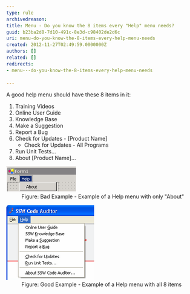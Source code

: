 ```yaml
---
type: rule
archivedreason: 
title: Menu - Do you know the 8 items every "Help" menu needs?
guid: b23ba2d8-7d10-491c-8e3d-c98402de2d6c
uri: menu-do-you-know-the-8-items-every-help-menu-needs
created: 2012-11-27T02:49:59.0000000Z
authors: []
related: []
redirects:
- menu---do-you-know-the-8-items-every-help-menu-needs

---
```


A good help menu should have these 8 items in it:

1. Training Videos
2. Online User Guide
3. Knowledge Base
4. Make a Suggestion
5. Report a Bug
6. Check for Updates - [Product Name]
    * Check for Updates - All Programs
7. Run Unit Tests...
8. About [Product Name]...


<!--endintro-->
<dl class="badImage"><dt><img alt="Bad example of help menu" src="../../assets/BadExampleForHelpMenu.gif"></dt>
<dd>Figure: Bad Example - Example of a Help menu with only "About"</dd></dl><dl class="goodImage"><dt><img alt="Good example of help menu" src="../../assets/GoodExampleOfHelpMenu.gif"></dt>
<dd>Figure: Good Example - Example of a Help menu with all 8 items</dd></dl>
